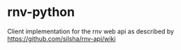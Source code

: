 rnv-python
==========

Client implementation for the rnv web api as described by https://github.com/silsha/rnv-api/wiki
